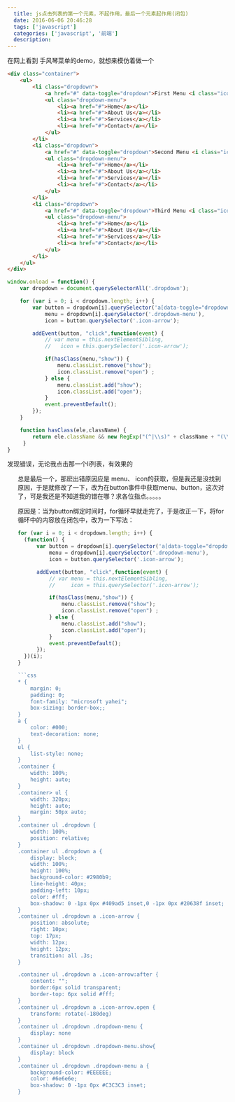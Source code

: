 ```yaml
---
  title: js点击列表的第一个元素，不起作用，最后一个元素起作用(闭包)
  date: 2016-06-06 20:46:28
  tags: ['javascript']
  categories: ['javascript', '前端']
  description:
---
```


在网上看到 手风琴菜单的demo，就想来模仿着做一个

```html
<div class="container">
    <ul>
        <li class="dropdown">
            <a href="#" data-toggle="dropdown">First Menu <i class="icon-arrow"></i></a>
            <ul class="dropdown-menu">
                <li><a href="#">Home</a></li>
                <li><a href="#">About Us</a></li>
                <li><a href="#">Services</a></li>
                <li><a href="#">Contact</a></li>
            </ul>
        </li>
        <li class="dropdown">
            <a href="#" data-toggle="dropdown">Second Menu <i class="icon-arrow"></i></a>
            <ul class="dropdown-menu">
                <li><a href="#">Home</a></li>
                <li><a href="#">About Us</a></li>
                <li><a href="#">Services</a></li>
                <li><a href="#">Contact</a></li>
            </ul>
        </li>
        <li class="dropdown">
            <a href="#" data-toggle="dropdown">Third Menu <i class="icon-arrow"></i></a>
            <ul class="dropdown-menu">
                <li><a href="#">Home</a></li>
                <li><a href="#">About Us</a></li>
                <li><a href="#">Services</a></li>
                <li><a href="#">Contact</a></li>
            </ul>
        </li>
    </ul>
</div>
```

```js
window.onload = function() {
    var dropdown = document.querySelectorAll('.dropdown');

    for (var i = 0; i < dropdown.length; i++) {
        var button = dropdown[i].querySelector('a[data-toggle="dropdown"]'),
            menu = dropdown[i].querySelector('.dropdown-menu'),
            icon = button.querySelector('.icon-arrow');

        addEvent(button, "click",function(event) {
            // var menu = this.nextElementSibling,
            //   icon = this.querySelector('.icon-arrow');

            if(hasClass(menu,"show")) {
                menu.classList.remove("show");
                icon.classList.remove("open") ;
            } else {
                menu.classList.add("show");
                icon.classList.add("open");
            }
            event.preventDefault();
        });
    }

    function hasClass(ele,className) {
        return ele.className && new RegExp("(^|\\s)" + className + "(\\s|$)").test(ele.className);
     }
}
```

发现错误，无论我点击那一个li列表，有效果的<ul class="dropdown-menu"> 总是最后一个，那麽出错原因应是 menu、 icon的获取，但是我还是没找到 原因，于是就修改了一下，改为在button事件中获取menu、button，这次对了，可是我还是不知道我的错在哪？求各位指点。。。。。

原因是：当为button绑定时间时，for循环早就走完了，于是改正一下，将for循环中的内容放在闭包中，改为一下写法：
```js
for (var i = 0; i < dropdown.length; i++) {
  (function() {
      var button = dropdown[i].querySelector('a[data-toggle="dropdown"]'),
          menu = dropdown[i].querySelector('.dropdown-menu'),
          icon = button.querySelector('.icon-arrow');

      addEvent(button, "click",function(event) {
          // var menu = this.nextElementSibling,
          //     icon = this.querySelector('.icon-arrow');

          if(hasClass(menu,"show")) {
              menu.classList.remove("show");
              icon.classList.remove("open") ;
          } else {
              menu.classList.add("show");
              icon.classList.add("open");
          }
          event.preventDefault();
      });
  })(i);
}

```css
* {
    margin: 0;
    padding: 0;
    font-family: "microsoft yahei";
    box-sizing: border-box;;
}
a {
    color: #000;
    text-decoration: none;
}
ul {
    list-style: none;
}
.container {
    width: 100%;
    height: auto;
}
.container> ul {
    width: 320px;
    height: auto;
    margin: 50px auto;
}
.container ul .dropdown {
    width: 100%;
    position: relative;
}
.container ul .dropdown a {
    display: block;
    width: 100%;
    height: 100%;
    background-color: #2980b9;
    line-height: 40px;
    padding-left: 10px;
    color: #fff;
    box-shadow: 0 -1px 0px #409ad5 inset,0 -1px 0px #20638f inset;
}
.container ul .dropdown a .icon-arrow {
    position: absolute;
    right: 10px;
    top: 17px;
    width: 12px;
    height: 12px;
    transition: all .3s;
}

.container ul .dropdown a .icon-arrow:after {
    content: "";
    border:6px solid transparent;
    border-top: 6px solid #fff;
}
.container ul .dropdown a .icon-arrow.open {
    transform: rotate(-180deg)
}
.container ul .dropdown .dropdown-menu {
    display: none
}
.container ul .dropdown .dropdown-menu.show{
    display: block
}
.container ul .dropdown .dropdown-menu a {
    background-color: #EEEEEE;
    color: #6e6e6e;
    box-shadow: 0 -1px 0px #C3C3C3 inset;
}
```


